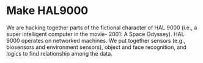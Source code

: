 Make HAL9000
======

We are hacking together parts of the fictional character of HAL 9000 (i.e., a super intelligent computer in the movie- 2001: A Space Odyssey). HAL 9000 operates on networked machines. We put together sensors (e.g., biosensors and environment sensors), object and face recognition, and logics to find relationship among the data.
